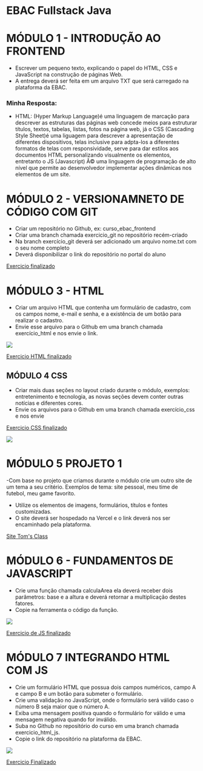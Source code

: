 
# EBAC Fullstack Java

# MÓDULO 1 - INTRODUÇÃO AO FRONTEND

- Escrever um pequeno texto, explicando o papel do HTML, CSS e JavaScript na construção de páginas Web.
- A entrega deverá ser feita em um arquivo TXT que será carregado na plataforma da EBAC.

### Minha Resposta:
- HTML: (Hyper Markup Language)é uma linguagem de marcação para descrever as estruturas das páginas web concede meios para estruturar títulos, textos, tabelas, listas, fotos na página web, já o CSS (Cascading Style Sheet)é uma liguagem para descrever a apresentação de diferentes dispositivos, telas inclusive para adpta-los a diferentes formatos de telas com responsividade, serve para dar estilos aos documentos HTML personalizando visualmente os elementos, entretanto o JS (Javascript) Ã© uma linguagem de programação de alto nível que permite ao desenvolvedor implementar ações dinâmicas nos elementos de um site.

# MÓDULO 2 - VERSIONAMNETO DE CÓDIGO COM GIT

- Criar um repositório no Github, ex: curso_ebac_frontend
- Criar uma branch chamada exercicio_git no repositório recém-criado
- Na branch exercício_git deverá ser adicionado um arquivo nome.txt com o seu nome completo
- Deverá disponibilizar o link do repositório no portal do aluno	

<a href="https://github.com/vivianezzt/FullStack_java/blob/exercicio_git/nome.txt">Exercicio finalizado</a>


# MÓDULO 3 - HTML

- Criar um arquivo HTML que contenha um formulário de cadastro, com os campos nome, e-mail e senha, e a existência de um botão para realizar o cadastro.
- Envie esse arquivo para o Github em uma branch chamada exercício_html e nos envie o link.

<img src="https://raw.githubusercontent.com/vivianezzt/FullStack_java/exercicio_html/lading-page/componentes/img/lading.png">

<a href="https://github.com/vivianezzt/FullStack_java/tree/exercicio_html">Exercicio HTML finalizado</a>

## MÓDULO 4 CSS

- Criar mais duas seções no layout criado
durante o módulo, exemplos: entretenimento e tecnologia, as novas seções devem conter outras notícias e diferentes cores.
-  Envie os arquivos para o Github em uma
branch chamada exercício_css e nos envie

<a href="https://github.com/vivianezzt/FullStack_java/tree/exercicio_css/exercicio_css">Exercicio CSS finalizado</a>

<img src="https://raw.githubusercontent.com/vivianezzt/FullStack_java/exercicio_css/exercicio_css/img/exercicio_css.png">

# MÓDULO 5 PROJETO 1 

-Com base no projeto que criamos durante o módulo crie um outro site de um tema a seu critério. Exemplos de tema: site pessoal,
meu time de futebol, meu game favorito.
- Utilize os elementos de imagens, formulários, títulos e fontes customizadas.
- O site deverá ser hospedado na Vercel e o link deverá nos ser encaminhado pela plataforma.

<a href="https://modulo-5-projeto-1-ebac.vercel.app/">Site Tom's Class</a>

# MÓDULO 6 - FUNDAMENTOS DE JAVASCRIPT 

- Crie uma função chamada calculaArea ela deverá receber dois parâmetros: base e a altura e deverá retornar a multiplicação
destes fatores.
- Copie na ferramenta o código da função.

<img src="https://raw.githubusercontent.com/vivianezzt/FullStack_java/exercicio_css/fundamentos_js/code-JS.png">

<a href="https://raw.githubusercontent.com/vivianezzt/FullStack_java/exercicio_css/fundamentos_js/code-JS.png">Exercicio de JS finalizado</a>

# MÓDULO 7 INTEGRANDO HTML COM JS

- Crie um formulário HTML que possua dois campos numéricos, campo A e campo B e um botão para submeter o formulário.
-  Crie uma validação no JavaScript, onde o formulário será válido caso o número B seja maior que o número A.
- Exiba uma mensagem positiva quando o formulário for válido e uma mensagem negativa quando for inválido.
- Suba no Github no repositório do curso em uma branch chamada exercicio_html_js.
- Copie o link do repositório na plataforma da EBAC.

<img src="https://raw.githubusercontent.com/vivianezzt/FullStack_java/exercicio_html_js/integrando_html_js/img/validacao.png">

<a href="https://github.com/vivianezzt/FullStack_java/tree/exercicio_html_js/integrando_html_js">Exercicio Finalizado</a>



